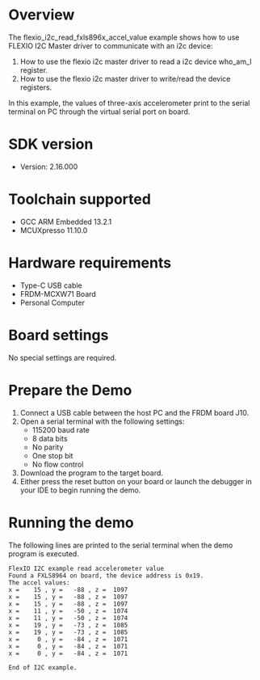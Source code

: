 Overview
========
The flexio_i2c_read_fxls896x_accel_value example shows how to use FLEXIO I2C Master driver to communicate with an i2c device:

 1. How to use the flexio i2c master driver to read a i2c device who_am_I register.
 2. How to use the flexio i2c master driver to write/read the device registers.

In this example, the values of three-axis accelerometer print to the serial terminal on PC through
the virtual serial port on board.

SDK version
===========
- Version: 2.16.000

Toolchain supported
===================
- GCC ARM Embedded  13.2.1
- MCUXpresso  11.10.0

Hardware requirements
=====================
- Type-C USB cable
- FRDM-MCXW71 Board
- Personal Computer

Board settings
==============
No special settings are required.

Prepare the Demo
================
1.  Connect a USB cable between the host PC and the FRDM board J10.
2.  Open a serial terminal with the following settings:
    - 115200 baud rate
    - 8 data bits
    - No parity
    - One stop bit
    - No flow control
3.  Download the program to the target board.
4.  Either press the reset button on your board or launch the debugger in your IDE to begin running the demo.

Running the demo
================
The following lines are printed to the serial terminal when the demo program is executed.
~~~~~~~~~~~~~~~~~~~~~~~~~~~~~~~~~~~
FlexIO I2C example read accelerometer value
Found a FXLS8964 on board, the device address is 0x19.
The accel values:
x =    15 , y =   -88 , z =  1097
x =    15 , y =   -88 , z =  1097
x =    15 , y =   -88 , z =  1097
x =    11 , y =   -50 , z =  1074
x =    11 , y =   -50 , z =  1074
x =    19 , y =   -73 , z =  1085
x =    19 , y =   -73 , z =  1085
x =     0 , y =   -84 , z =  1071
x =     0 , y =   -84 , z =  1071
x =     0 , y =   -84 , z =  1071

End of I2C example.
~~~~~~~~~~~~~~~~~~~~~~~~~~~~~~~~~~~
